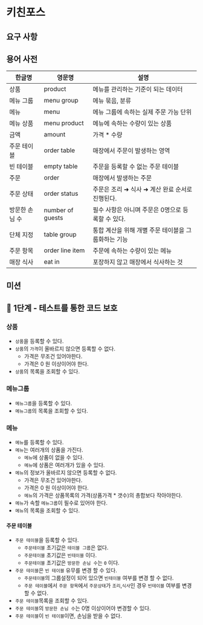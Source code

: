 # 키친포스

## 요구 사항

## 용어 사전

| 한글명 | 영문명 | 설명 |
| --- | --- | --- |
| 상품 | product | 메뉴를 관리하는 기준이 되는 데이터 |
| 메뉴 그룹 | menu group | 메뉴 묶음, 분류 |
| 메뉴 | menu | 메뉴 그룹에 속하는 실제 주문 가능 단위 |
| 메뉴 상품 | menu product | 메뉴에 속하는 수량이 있는 상품 |
| 금액 | amount | 가격 * 수량 |
| 주문 테이블 | order table | 매장에서 주문이 발생하는 영역 |
| 빈 테이블 | empty table | 주문을 등록할 수 없는 주문 테이블 |
| 주문 | order | 매장에서 발생하는 주문 |
| 주문 상태 | order status | 주문은 조리 ➜ 식사 ➜ 계산 완료 순서로 진행된다. |
| 방문한 손님 수 | number of guests | 필수 사항은 아니며 주문은 0명으로 등록할 수 있다. |
| 단체 지정 | table group | 통합 계산을 위해 개별 주문 테이블을 그룹화하는 기능 |
| 주문 항목 | order line item | 주문에 속하는 수량이 있는 메뉴 |
| 매장 식사 | eat in | 포장하지 않고 매장에서 식사하는 것 |

## 미션

## 🚀 1단계 - 테스트를 통한 코드 보호

### 상품

* `상품`을 등록할 수 있다.
* `상품`의 `가격`이 올바르지 않으면 등록할 수 없다.
    * 가격은 무조건 있어야한다.
    * 가격은 0 원 이상이어야 한다.
* `상품`의 목록을 조회할 수 있다.

### 메뉴그룹

* `메뉴그룹`을 등록할 수 있다.
* `메뉴그룹`의 목록을 조회할 수 있다.

### 메뉴

* `메뉴`를 등록할 수 있다.
* `메뉴`는 여러개의 상품을 가진다.
    * `메뉴`에 상품이 없을 수 있다.
    * `메뉴`에 상품은 여러개가 있을 수 있다.
* `메뉴`의 정보가 올바르지 않으면 등록할 수 없다.
    * 가격은 무조건 있어야한다.
    * 가격은 0 원 이상이어야 한다.
    * `메뉴`의 가격은 상품목록의 가격(상품가격 * 갯수)의 총합보다 작아야한다.
* `메뉴`가 속할 `메뉴그룹`이 필수로 있어야 한다.
* `메뉴`의 목록을 조회할 수 있다.

#### 주문 테이블

* `주문 테이블`을 등록할 수 있다.
    * `주문테이블` 초기값은 `테이블 그룹`은 없다.
    * `주문테이블` 초기값은 `빈테이블` 이다.
    * `주문테이블` 초기값은 `방문한 손님 수`는 `0` 이다.
* `주문 테이블`은 `빈 테이블` 유무를 변경 할 수 있다.
    * `주문테이블`의 그룹설정이 되어 있으면 `빈테이블` 여부를 변경 할 수 없다.
    * `주문 테이블`에서 `주문 항목`에서 `주문상태`가 `조리`,`식사`인 경우 `빈테이블` 여부를 변경 할 수 없다.
* `주문 테이블`목록을 조회할 수 있다.
* `주문 테이블`의 `방문한 손님 수`는 0명 이상이어야 변경할 수 있다.
* `주문 테이블`이 `빈 테이블`이면, 손님을 받을 수 없다.
